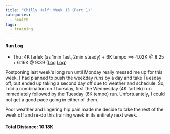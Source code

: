 ```yaml
---
title: "Chilly Half: Week 15 (Part 1)"
categories:
  - health
tags:
  - training
---
```


#### Run Log

- Thu: 4K farlek (as 1min fast, 2min steady) + 6K tempo ==> 4.02K @ 8:25 + 6.16K @ 9:39 ([Log](https://runkeeper.com/user/cdevans/activity/1713348693) [Log](https://runkeeper.com/user/cdevans/activity/1713379686))

Postponing last week's long run until Monday really messed me up for this week. I had planned to push the weekday runs by a day and take Tuesday off, but ended up taking a second day off due to weather and schedule. So, I did a combination on Thursday, first the Wednesday (4K fartlek) run immediately followed by the Tuesday (6K tempo) run. Unfortuantely, I could not get a good pace going in either of them.

Poor weather and lingering hip pain made me decide to take the rest of the week off and re-do this training week in its entirety next week.

#### Total Distance: 10.18K
